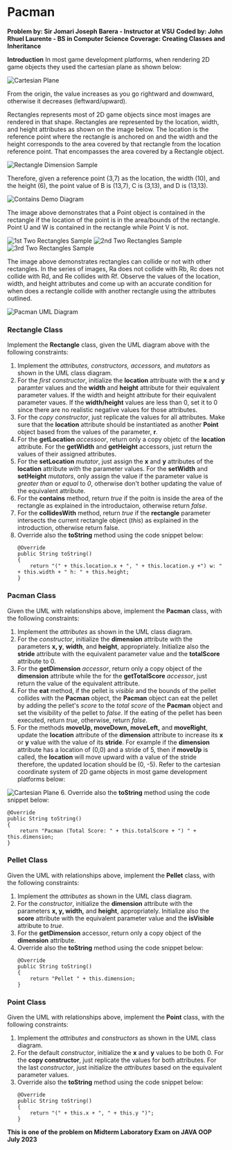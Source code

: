 # Pacman
**Problem by: Sir Jomari Joseph Barera - Instructor at VSU**
**Coded by: John Rhuel Laurente - BS in Computer Science**
**Coverage: Creating Classes and Inheritance**

**Introduction**
In most game development platforms, when rendering 2D game objects they used the cartesian plane as shown below:

![Cartesian Plane](https://ibb.co/qCQssdR)

From the origin, the value increases as you go rightward and downward, otherwise it decreases (leftward/upward).

Rectangles represents most of 2D game objects since most images are rendered in that shape. Rectangles are represented by the location, width, and height attributes as shown on the image below. The location is the reference point where the rectangle is anchored on and the width and the height corresponds to the area covered by that rectangle from the location reference point. That encompasses the area covered by a Rectangle object.

![Rectangle Dimension Sample](https://ibb.co/jRmjY4B)

Therefore, given a reference point (3,7) as the location, the width (10), and the height (6), the point value of B is (13,7), C is (3,13), and D is (13,13).

![Contains Demo Diagram](https://ibb.co/Ptj2dsQ)

The image above demonstrates that a Point object is contained in the rectangle if the location of the point is in the area/bounds of the rectangle. Point U and W is contained in the rectangle while Point V is not.


![1st Two Rectangles Sample](https://ibb.co/9q6x2b1)
![2nd Two Rectangles Sample](https://ibb.co/1Q5sXVc)
![3rd Two Rectangles Sample](https://ibb.co/WGsX8Vq)


The image above demonstrates rectangles can collide or not with other rectangles. In the series of images, Ra does not collide with Rb, Rc does not collide with Rd, and Re collides with Rf. Observe the values of the location, width, and height attributes and come up with an accurate condition for when does a rectangle collide with another rectangle using the attributes outlined.

![Pacman UML Diagram](https://ibb.co/K0xYZyb)
### Rectangle Class
Implement the **Rectangle** class, given the UML diagram above with the following constraints:
1. Implement the *attributes, constructors, accessors,* and *mutators* as shown in the UML class diagram.
2. For the *first constructor*, initialize the **location** attribuate with the **x** and **y** paramter values and the **width** and **height** attribute for their equivalent parameter values. If the width and height attribute for their equivalent parameter vaues. If the **width/height** values are less than 0, set it to 0 since there are no realistic negative values for those attributes.
3. For the *copy constructor*, just replicate the values for all attributes. Make sure that the **location** attribute should be instantiated as another **Point** object based from the values of the parameter, **r**.
4. For the **getLocation** *accessoor*, return only a copy objetc of the **location** attribute. For the **getWidth** and **getHeight** accessors, just return the values of their assigned attributes.
5. For the **setLocation** *mutator*, just assign the **x** and **y** attributes of the **location** attribute with the parameter values. For the **setWidth** and **setHeight** *mutators*, only assign the value if the parameter value is *greater than* or *equal* to *0*, otherwise don't bother updating the value of the equivalent attribute.
6. For the **contains** method, return *true* if the poitn is inside the area of the rectangle as explained in the introductaion, otherwise return *false*.
7. For the **collidesWith** method, return *true* if the **rectangle** parameter intersects the current rectangle object (*this*) as explained in the introduction, otherwise return false.
8. Override also the **toString** method using the code snippet below:
	```
	@Override
	public String toString()
	{
		return "(" + this.location.x + ", " + this.location.y +") w: " + this.width + " h: " + this.height;
	}
	```
	
### Pacman Class
Given the UML with relationships above, implement the **Pacman** class, with the following constraints:

1. Implement the *attributes* as shown in the UML class diagram.
2. For the *constructor*, initialize the **dimension** attribute with the parameters **x, y**, **width**, and **height**, appropriately. Initialize also the **stride** attribute with the equivalent parameter value and the **totalScore** attribute to 0.
3. For the **getDimension** *accessor*, return only a copy object of the **dimension** attribute while the for the **getTotalScore** *accessor*, just return the value of the equivalent attribute.
4. For the **eat** method, if the pellet is *visible* and the bounds of the pellet collides with the **Pacman** object, the **Pacman** object can eat the pellet by adding the pellet's *score* to the *total score* of the **Pacman** object and set the visibility of the pellet to *false*. If the eating of the pellet has been executed, return *true*, otherwise, return *false*.
5. For the methods **moveUp, moveDown, moveLeft,** and **moveRight**, update the **location** attribute of the **dimension** attribute to increase its **x** or **y** value with the value of its **stride**. For example if the **dimension** attribute has a location of (0,0) and a stride of 5, then if **moveUp** is called, the **location** will move upward with a value of the stride therefore, the updated location should be (0, -5). Refer to the cartesian coordinate system of 2D game objects in most game development platforms below:

![Cartesian Plane](https://ibb.co/qCQssdR)
6. Override also the **toString** method using the code snippet below:

	@Override
	public String toString()
	{
		return "Pacman (Total Score: " + this.totalScore + ") " + this.dimension;
	}

### Pellet Class
Given the UML with relationships above, implement the **Pellet** class, with the following constraints:

1. Implement the *attributes* as shown in the UML class diagram.
2. For the *constructor*, initialize the **dimension** attribute with the parameters **x, y, width,** and **height**, appropriately. Initialize also the **score** attribute with the equivalent parameter value and the **isVisible** attribute to *true*.
3. For the **getDimension** accessor, return only a copy object of the **dimension** attribute.
4. Override also the **toString** method using the code snippet below:
	```
	@Override
	public String toString()
	{
		return "Pellet " + this.dimension;
	}
	```

### Point Class
Given the UML with relationships above, implement the **Point** class, with the following constraints:

1. Implement the *attributes* and *constructors* as shown in the UML class diagram.
2. For the default *constructor*, initialize the **x** and **y** values to be both 0. For the **copy constructor**, just replicate the values for both attributes. For the last *constructor*, just initialize the *attributes* based on the equivalent parameter values.
3. Override also the **toString** method using the code snippet below:
	```	
	@Override
	public String toString()
	{
		return "(" + this.x + ", " + this.y ")";
	}
	```

**This is one of the problem on Midterm Laboratory Exam on JAVA OOP**
**July 2023**
